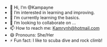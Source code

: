 - 👋 Hi, I’m @Kampayne
- 👀 I’m interested in learning and improving.
- 🌱 I’m currently learning the basics.
- 💞️ I’m looking to collaborate on ...
- 📫 How to reach me: Kamrynh@hotmail.com
- 😄 Pronouns: She/Her
- ⚡ Fun fact: I like to scuba dive and rock climb!

<!---
Kampayne/Kampayne is a ✨ special ✨ repository because its `README.md` (this file) appears on your GitHub profile.
You can click the Preview link to take a look at your changes.
--->
